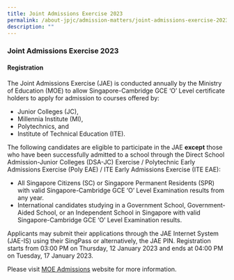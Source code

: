 ```yaml
---
title: Joint Admissions Exercise 2023
permalink: /about-jpjc/admission-matters/joint-admissions-exercise-2023/
description: ""
---
```



### **Joint Admissions Exercise 2023**
#### **Registration**
The Joint Admissions Exercise (JAE) is conducted annually by the Ministry of Education (MOE) to allow Singapore-Cambridge GCE ‘O’ Level certificate holders to apply for admission to courses offered by:

*   Junior Colleges (JC),
*   Millennia Institute (MI),
*   Polytechnics, and
*   Institute of Technical Education (ITE).

The following candidates are eligible to participate in the JAE **except** those who have been successfully admitted to a school through the Direct School Admission-Junior Colleges (DSA-JC) Exercise / Polytechnic Early Admissions Exercise (Poly EAE) / ITE Early Admissions Exercise (ITE EAE):

*   All Singapore Citizens (SC) or Singapore Permanent Residents (SPR) with valid Singapore-Cambridge GCE ‘O’ Level Examination results from any year.
*   International candidates studying in a Government School, Government-Aided School, or an Independent School in Singapore with valid Singapore-Cambridge GCE ‘O’ Level Examination results.

Applicants may submit their applications through the JAE Internet System (JAE-IS) using their SingPass or alternatively, the JAE PIN. Registration starts from 03:00 PM on Thursday, 12 January 2023 and ends at 04:00 PM on Tuesday, 17 January 2023.

Please visit [MOE Admissions](https://www.moe.gov.sg/post-secondary/admissions/jae) website for more information.